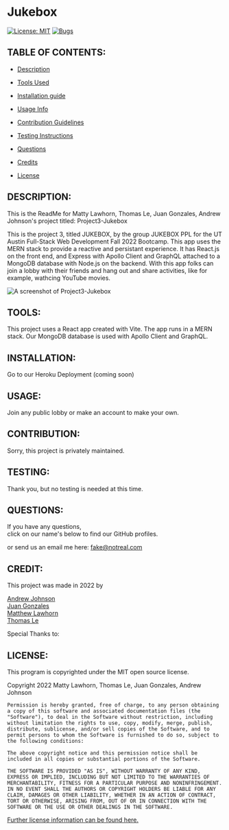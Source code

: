 # Jukebox
  [![License: MIT](https://img.shields.io/badge/License-MIT-yellow.svg)](https://opensource.org/licenses/MIT)
  [![Bugs](https://img.shields.io/github/issues/Lawhornmatt/Jukebox-Project3/bug.svg)](https://github.com/Lawhornmatt/Jukebox-Project3/issues)

## TABLE OF CONTENTS:

* [Description](#description)

* [Tools Used](#tools)

* [Installation guide](#installation) 

* [Usage Info](#usage) 

* [Contribution Guidelines](#contribution) 

* [Testing Instructions](#testing) 

* [Questions](#questions)

* [Credits](#credit)

* [License](#license)

<a name="description"></a>

## DESCRIPTION:

This is the ReadMe for Matty Lawhorn, Thomas Le, Juan Gonzales, Andrew Johnson's project titled: Project3-Jukebox   

This is the project 3, titled JUKEBOX, by the group JUKEBOX PPL for the UT Austin Full-Stack Web Development Fall 2022 Bootcamp. This app uses the MERN stack to provide a reactive and persistant experience. It has React.js on the front end, and Express with Apollo Client and GraphQL attached to a MongoDB database with Node.js on the backend. With this app folks can join a lobby with their friends and hang out and share activities, like for example, wathcing YouTube movies.  

<img src='INSERT PATH TO SCREENSHOT HERE' alt='A screenshot of Project3-Jukebox'/>

<a name="tools"></a>

## TOOLS:

This project uses a React app created with Vite. The app runs in a MERN stack. Our MongoDB database is used with Apollo Client and GraphQL.

<a name="installation"></a>

## INSTALLATION:

Go to our Heroku Deployment (coming soon)  

<a name="usage"></a>

## USAGE:

Join any public lobby or make an account to make your own.  

<a name="contribution"></a>

## CONTRIBUTION:

Sorry, this project is privately maintained.  

<a name="testing"></a>

## TESTING:

Thank you, but no testing is needed at this time.  

<a name="questions"></a>

## QUESTIONS:

If you have any questions,  
click on our name's below to find our GitHub profiles.  

or send us an email me here: fake@notreal.com  

<a name="credit"></a>

## CREDIT:

This project was made in 2022 by  

  <a target="_blank" rel="noopener noreferrer" href="https://github.com/Chueg">Andrew Johnson</a>   
  <a target="_blank" rel="noopener noreferrer" href="https://github.com/JuaGon653">Juan Gonzales</a>   
  <a target="_blank" rel="noopener noreferrer" href="https://github.com/Lawhornmatt">Matthew Lawhorn</a>  
  <a target="_blank" rel="noopener noreferrer" href="https://github.com/Thomasple13">Thomas Le</a>   

Special Thanks to:  

<a name="license"></a>

## LICENSE:

This program is copyrighted under the MIT open source license.

Copyright 2022 Matty Lawhorn, Thomas Le, Juan Gonzales, Andrew Johnson

    Permission is hereby granted, free of charge, to any person obtaining a copy of this software and associated documentation files (the "Software"), to deal in the Software without restriction, including without limitation the rights to use, copy, modify, merge, publish, distribute, sublicense, and/or sell copies of the Software, and to permit persons to whom the Software is furnished to do so, subject to the following conditions:
    
    The above copyright notice and this permission notice shall be included in all copies or substantial portions of the Software.
    
    THE SOFTWARE IS PROVIDED "AS IS", WITHOUT WARRANTY OF ANY KIND, EXPRESS OR IMPLIED, INCLUDING BUT NOT LIMITED TO THE WARRANTIES OF MERCHANTABILITY, FITNESS FOR A PARTICULAR PURPOSE AND NONINFRINGEMENT. IN NO EVENT SHALL THE AUTHORS OR COPYRIGHT HOLDERS BE LIABLE FOR ANY CLAIM, DAMAGES OR OTHER LIABILITY, WHETHER IN AN ACTION OF CONTRACT, TORT OR OTHERWISE, ARISING FROM, OUT OF OR IN CONNECTION WITH THE SOFTWARE OR THE USE OR OTHER DEALINGS IN THE SOFTWARE.

[Further license information can be found here.](https://opensource.org/licenses/MIT)

